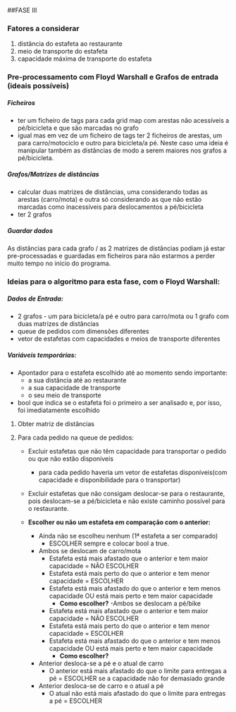 ##FASE III

### Fatores a considerar
1. distância do estafeta ao restaurante
2. meio de transporte do estafeta
3. capacidade máxima de transporte do estafeta


### Pre-processamento com Floyd Warshall e Grafos de entrada (ideais possíveis)

##### Ficheiros
   - ter um ficheiro de tags para cada grid map com arestas não acessíveis a pé/bicicleta e que são marcadas no grafo
   - igual mas em vez de um ficheiro de tags ter 2 ficheiros de arestas, um para carro/motociclo e outro para bicicleta/a pé. Neste caso uma ideia é manipular também as distâncias de modo a serem maiores nos grafos a pé/bicicleta.

##### Grafos/Matrizes de distâncias
   - calcular duas matrizes de distâncias, uma considerando todas as arestas (carro/mota) e outra só considerando as que não estão marcadas como inacessíveis para deslocamentos a pé/bicicleta
   - ter 2 grafos

##### Guardar dados
 As distâncias para cada grafo / as 2 matrizes de distâncias podiam já estar pre-processadas e guardadas em ficheiros para não estarmos a perder muito tempo no início do programa.


### Ideias para o algoritmo para esta fase, com o Floyd Warshall:

##### Dados de Entrada: 
- 2 grafos - um para bicicleta/a pé e outro para carro/mota ou 1 grafo com duas matrizes de distâncias
- queue de pedidos com dimensões diferentes
- vetor de estafetas com capacidades e meios de transporte diferentes

##### Variáveis temporárias: 
- Apontador para o estafeta escolhido até ao momento sendo importante:
   - a sua distância até ao restaurante
   - a sua capacidade de transporte
   - o seu meio de transporte
- bool que indica se o estafeta foi o primeiro a ser analisado e, por isso, foi imediatamente escolhido


1. Obter matriz de distâncias

2. Para cada pedido na queue de pedidos:
	- Excluir estafetas que não têm capacidade para transportar o pedido ou que não estão disponíveis
	   - para cada pedido haveria um vetor de estafetas disponíveis(com capacidade e disponibilidade para o transportar)

	- Excluir estafetas que não consigam deslocar-se para o restaurante, pois deslocam-se a pé/bicicleta e não existe caminho possível para o restaurante.

	- **Escolher ou não um estafeta em comparação com o anterior:**
	   - Ainda não se escolheu nenhum (1ª estafeta a ser comparado)
		   - ESCOLHER sempre e colocar bool a true.
	   - Ambos se deslocam de carro/mota
		   - Estafeta está mais afastado que o anterior e tem maior capacidade = NÃO ESCOLHER
		   - Estafeta está mais perto do que o anterior e tem menor capacidade = ESCOLHER
		   - Estafeta está mais afastado do que o anterior e tem menos capacidade OU está mais perto e tem maior capacidade
			   - **Como escolher?**
	   -Ambos se deslocam a pé/bike
         - Estafeta está mais afastado que o anterior e tem maior capacidade = NÃO ESCOLHER
         - Estafeta está mais perto do que o anterior e tem menor capacidade = ESCOLHER
         - Estafeta está mais afastado do que o anterior e tem menos capacidade OU está mais perto e tem maior capacidade
            - **Como escolher?**
	   - Anterior desloca-se a pé e o atual de carro
		   - O anterior está mais afastado do que o limite para entregas a pé = ESCOLHER se a capacidade não for demasiado grande
	   - Anterior desloca-se de carro  e o atual a pé
		   - O atual não está mais afastado do que o limite para entregas a pé = ESCOLHER
	